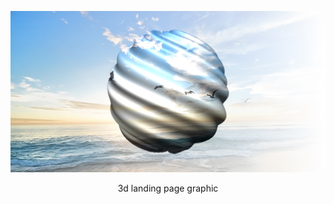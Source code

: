 ![sphere](https://github.com/Jeff0Brewer/readme-img/blob/main/sphere-landing/sphere.jpg?raw=true)
<p align="center">3d landing page graphic</p>
